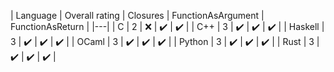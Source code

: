 | Language | Overall rating | Closures | FunctionAsArgument | FunctionAsReturn |
|---|
| C | 2 | :x: | :heavy_check_mark: | :heavy_check_mark: |
| C++ | 3 | :heavy_check_mark: | :heavy_check_mark: | :heavy_check_mark: |
| Haskell | 3 | :heavy_check_mark: | :heavy_check_mark: | :heavy_check_mark: |
| OCaml | 3 | :heavy_check_mark: | :heavy_check_mark: | :heavy_check_mark: |
| Python | 3 | :heavy_check_mark: | :heavy_check_mark: | :heavy_check_mark: |
| Rust | 3 | :heavy_check_mark: | :heavy_check_mark: | :heavy_check_mark: |


